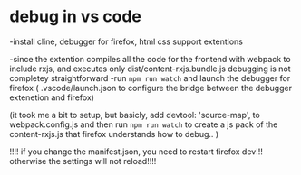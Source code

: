 # debug in vs code
-install cline, debugger for firefox, html css support extentions

-since the extention compiles all the code for the frontend with webpack to include rxjs, and executes only dist/content-rxjs.bundle.js debugging is not completey straightforward 
-run `npm run watch` and launch the debugger for firefox ( .vscode/launch.json to configure the bridge between the debugger extenetion and firefox)

(it took me a bit to setup, but basicly, add 
    devtool: 'source-map', 
to webpack.config.js and then run `npm run watch` to create a js pack of the content-rxjs.js that firefox understands how to debug..     )

!!!! if you change the manifest.json, you need to restart firefox dev!!! otherwise the settings will not reload!!!!